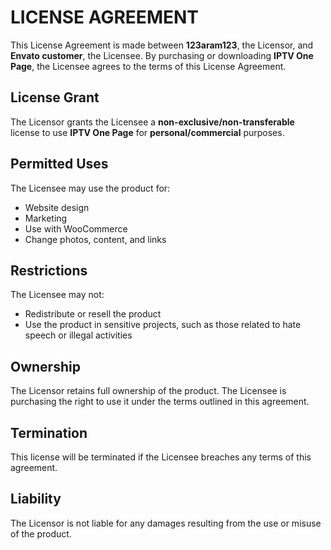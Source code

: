 # LICENSE AGREEMENT

This License Agreement is made between **123aram123**, the Licensor, and **Envato customer**, the Licensee. By purchasing or downloading **IPTV One Page**, the Licensee agrees to the terms of this License Agreement.

## License Grant
The Licensor grants the Licensee a **non-exclusive/non-transferable** license to use **IPTV One Page** for **personal/commercial** purposes.

## Permitted Uses
The Licensee may use the product for:
- Website design
- Marketing
- Use with WooCommerce
- Change photos, content, and links

## Restrictions
The Licensee may not:
- Redistribute or resell the product
- Use the product in sensitive projects, such as those related to hate speech or illegal activities

## Ownership
The Licensor retains full ownership of the product. The Licensee is purchasing the right to use it under the terms outlined in this agreement.

## Termination
This license will be terminated if the Licensee breaches any terms of this agreement.

## Liability
The Licensor is not liable for any damages resulting from the use or misuse of the product.
